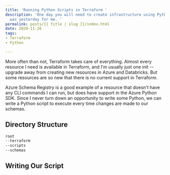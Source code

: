 ```yaml
---
title: 'Running Python Scripts in Terraform '
description: 'One day you will need to create infrastructure using Python. That day
  was yesterday for me. '
permalink: posts/{{ title | slug }}/index.html
date: 2020-11-26
tags:
- Terraform
- Python

---
```

More often than not, Terraform takes care of everything. Almost every resource I need is available in Terraform, and I'm usually just one init --upgrade away from creating new resources in Azure and Databricks. But some resources are so new that there is no current support in Terraform. 

Azure Schema Registry is a good example of a resource that doesn't have any CLI commands I can run, but does have support in the Azure Python SDK. Since I never turn down an opportunity to write some Python, we can write a Python script to execute every time changes are made to our schemas. 

## Directory Structure

```css
root
--terraform
--scripts
--schemas
```

## Writing Our Script